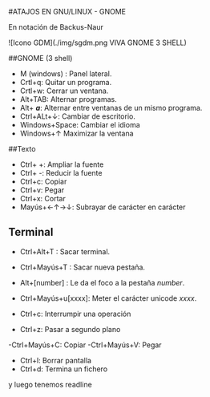 #ATAJOS EN GNU/LINUX - GNOME

En notación de Backus-Naur

![Icono GDM](./img/sgdm.png VIVA GNOME 3 SHELL)

##GNOME (3 shell)

- M (windows) : Panel lateral.
- Crtl+q: Quitar un programa.
- Crtl+w: Cerrar un ventana.
- Alt+TAB: Alternar programas.
- Alt+ ___a___: Alternar entre ventanas de un mismo programa.
- Ctrl+ALt+↓: Cambiar de escritorio.
- Windows+Space: Cambiar el idioma
- Windows+↑ Maximizar la ventana

##Texto
- Ctrl+ +: Ampliar la fuente
- Ctrl+ -: Reducir la fuente
- Ctrl+c: Copiar
- Ctrl+v: Pegar
- Ctrl+x: Cortar
- Mayús+←↑→↓: Subrayar de carácter en carácter


## Terminal

- Ctrl+Alt+T : Sacar terminal.
- Ctrl+Mayús+T : Sacar nueva pestaña.
- Alt+[number] : Le da el foco a la pestaña _number_.
- Ctrl+Mayús+u[xxxx]: Meter  el carácter unicode _xxxx_.

- Ctrl+c: Interrumpir una operación
- Ctrl+z: Pasar a segundo plano

-Ctrl+Mayús+C: Copiar
-Ctrl+Mayús+V: Pegar

- Ctrl+l: Borrar pantalla
- Ctrl+d: Termina un fichero




y luego tenemos readline
